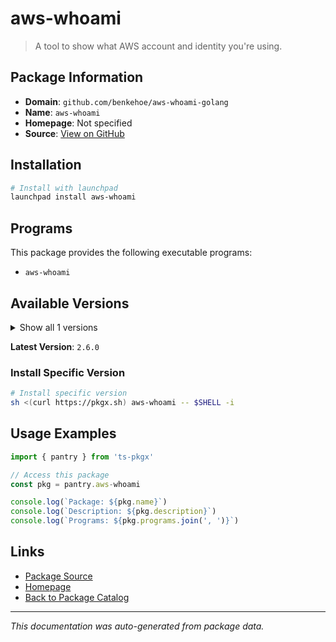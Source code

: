 # aws-whoami

> A tool to show what AWS account and identity you're using.

## Package Information

- **Domain**: `github.com/benkehoe/aws-whoami-golang`
- **Name**: `aws-whoami`
- **Homepage**: Not specified
- **Source**: [View on GitHub](https://github.com/pkgxdev/pantry/tree/main/projects/github.com/benkehoe/aws-whoami-golang/package.yml)

## Installation

```bash
# Install with launchpad
launchpad install aws-whoami
```

## Programs

This package provides the following executable programs:

- `aws-whoami`

## Available Versions

<details>
<summary>Show all 1 versions</summary>

- `2.6.0`

</details>

**Latest Version**: `2.6.0`

### Install Specific Version

```bash
# Install specific version
sh <(curl https://pkgx.sh) aws-whoami -- $SHELL -i
```

## Usage Examples

```typescript
import { pantry } from 'ts-pkgx'

// Access this package
const pkg = pantry.aws-whoami

console.log(`Package: ${pkg.name}`)
console.log(`Description: ${pkg.description}`)
console.log(`Programs: ${pkg.programs.join(', ')}`)
```

## Links

- [Package Source](https://github.com/pkgxdev/pantry/tree/main/projects/github.com/benkehoe/aws-whoami-golang/package.yml)
- [Homepage](#)
- [Back to Package Catalog](../../package-catalog.md)

---

*This documentation was auto-generated from package data.*
